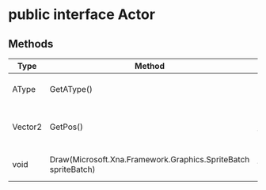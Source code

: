# public interface Actor
<!--'></!-->

## Methods


| Type | Method | Description |
|---|---|---|
| AType | GetAType() | returns the correct AType  |
| Vector2 | GetPos() | returns 2-D vector of the current position  |
| void | Draw(Microsoft.Xna.Framework.Graphics.SpriteBatch spriteBatch) | Draws to the game screen|
